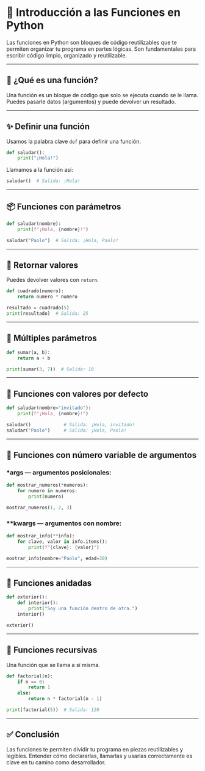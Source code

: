 # 🧠 Introducción a las Funciones en Python

Las funciones en Python son bloques de código reutilizables que te permiten organizar tu programa en partes lógicas. Son fundamentales para escribir código limpio, organizado y reutilizable.

---

## 🔧 ¿Qué es una función?

Una función es un bloque de código que solo se ejecuta cuando se le llama. Puedes pasarle datos (argumentos) y puede devolver un resultado.

---

## ✨ Definir una función

Usamos la palabra clave `def` para definir una función.

```python
def saludar():
    print("¡Hola!")
```

Llamamos a la función así:

```python
saludar()  # Salida: ¡Hola!
```

---

## 📦 Funciones con parámetros

```python
def saludar(nombre):
    print(f"¡Hola, {nombre}!")

saludar("Paolo")  # Salida: ¡Hola, Paolo!
```

---

## 🔄 Retornar valores

Puedes devolver valores con `return`.

```python
def cuadrado(numero):
    return numero * numero

resultado = cuadrado(5)
print(resultado)  # Salida: 25
```

---

## 🔢 Múltiples parámetros

```python
def sumar(a, b):
    return a + b

print(sumar(3, 7))  # Salida: 10
```

---

## 🧮 Funciones con valores por defecto

```python
def saludar(nombre="invitado"):
    print(f"¡Hola, {nombre}!")

saludar()            # Salida: ¡Hola, invitado!
saludar("Paolo")     # Salida: ¡Hola, Paolo!
```

---

## 🌟 Funciones con número variable de argumentos

### *args — argumentos posicionales:

```python
def mostrar_numeros(*numeros):
    for numero in numeros:
        print(numero)

mostrar_numeros(1, 2, 3)
```

### **kwargs — argumentos con nombre:

```python
def mostrar_info(**info):
    for clave, valor in info.items():
        print(f"{clave}: {valor}")

mostrar_info(nombre="Paolo", edad=30)
```

---

## 🧪 Funciones anidadas

```python
def exterior():
    def interior():
        print("Soy una función dentro de otra.")
    interior()

exterior()
```

---

## 🔄 Funciones recursivas

Una función que se llama a sí misma.

```python
def factorial(n):
    if n == 0:
        return 1
    else:
        return n * factorial(n - 1)

print(factorial(5))  # Salida: 120
```

---

## ✅ Conclusión

Las funciones te permiten dividir tu programa en piezas reutilizables y legibles. Entender cómo declararlas, llamarlas y usarlas correctamente es clave en tu camino como desarrollador.

